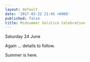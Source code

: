 ```yaml
---
layout: default
date: '2017-03-22 21:45 +0000'
published: false
title: Midsummer Solstice Celebration
---
```

Saturday 24 June

Again ... details to follow.

Summer is here.
